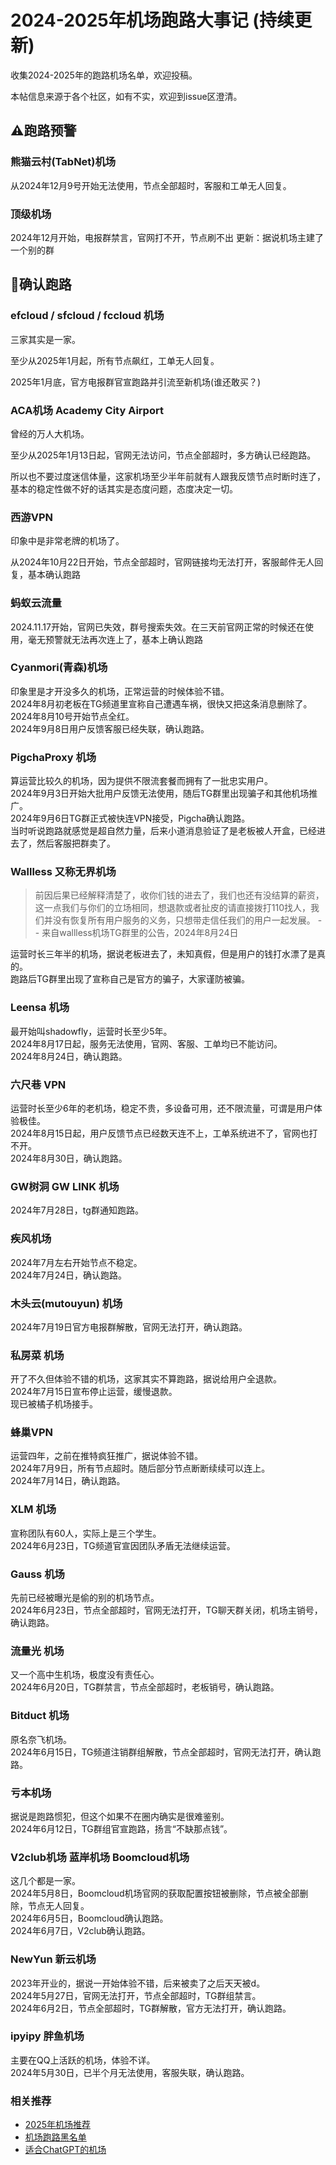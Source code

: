 # 2024-2025年机场跑路大事记 (持续更新)
收集2024-2025年的跑路机场名单，欢迎投稿。

本帖信息来源于各个社区，如有不实，欢迎到issue区澄清。

## ⚠️跑路预警
### 熊猫云村(TabNet)机场
从2024年12月9号开始无法使用，节点全部超时，客服和工单无人回复。

### 顶级机场
2024年12月开始，电报群禁言，官网打不开，节点刷不出
更新：据说机场主建了一个别的群

## 🚨确认跑路
### efcloud / sfcloud / fccloud 机场
三家其实是一家。

至少从2025年1月起，所有节点飙红，工单无人回复。

2025年1月底，官方电报群官宣跑路并引流至新机场(谁还敢买？)

### ACA机场 Academy City Airport

曾经的万人大机场。

至少从2025年1月13日起，官网无法访问，节点全部超时，多方确认已经跑路。

所以也不要过度迷信体量，这家机场至少半年前就有人跟我反馈节点时断时连了，基本的稳定性做不好的话其实是态度问题，态度决定一切。

### 西游VPN

印象中是非常老牌的机场了。

从2024年10月22日开始，节点全部超时，官网链接均无法打开，客服邮件无人回复，基本确认跑路

### 蚂蚁云流量
2024.11.17开始，官网已失效，群号搜索失效。在三天前官网正常的时候还在使用，毫无预警就无法再次连上了，基本上确认跑路

### Cyanmori(青森)机场
印象里是才开没多久的机场，正常运营的时候体验不错。<br>
2024年8月初老板在TG频道里宣称自己遭遇车祸，很快又把这条消息删除了。<br>
2024年8月10号开始节点全红。<br>
2024年9月8日用户反馈客服已经失联，确认跑路。<br>

### PigchaProxy 机场
算运营比较久的机场，因为提供不限流套餐而拥有了一批忠实用户。<br>
2024年9月3日开始大批用户反馈无法使用，随后TG群里出现骗子和其他机场推广。<br>
2024年9月6日TG群正式被快连VPN接受，Pigcha确认跑路。<br>
当时听说跑路就感觉是超自然力量，后来小道消息验证了是老板被人开盒，已经进去了，然后客服把群卖了。<br>

### Wallless 又称无界机场
> 前因后果已经解释清楚了，收你们钱的进去了，我们也还有没结算的薪资，这一点我们与你们的立场相同，想退款或者扯皮的请直接拨打110找人，我们并没有恢复所有用户服务的义务，只想带走信任我们的用户一起发展。  -- 来自wallless机场TG群里的公告，2024年8月24日

运营时长三年半的机场，据说老板进去了，未知真假，但是用户的钱打水漂了是真的。<br>
跑路后TG群里出现了宣称自己是官方的骗子，大家谨防被骗。<br>

### Leensa 机场
最开始叫shadowfly，运营时长至少5年。<br>
2024年8月17日起，服务无法使用，官网、客服、工单均已不能访问。<br>
2024年8月24日，确认跑路。<br>

### 六尺巷 VPN
运营时长至少6年的老机场，稳定不贵，多设备可用，还不限流量，可谓是用户体验极佳。<br>
2024年8月15日起，用户反馈节点已经数天连不上，工单系统进不了，官网也打不开。<br>
2024年8月30日，确认跑路。<br>

### GW树洞 GW LINK 机场
2024年7月28日，tg群通知跑路。

### 疾风机场
2024年7月左右开始节点不稳定。<br>
2024年7月24日，确认跑路。

### 木头云(mutouyun) 机场
2024年7月19日官方电报群解散，官网无法打开，确认跑路。<br>

### 私房菜 机场
开了不久但体验不错的机场，这家其实不算跑路，据说给用户全退款。<br>
2024年7月15日宣布停止运营，缓慢退款。<br>
现已被橘子机场接手。

### 蜂巢VPN
运营四年，之前在推特疯狂推广，据说体验不错。<br>
2024年7月9日，所有节点超时。随后部分节点断断续续可以连上。<br>
2024年7月14日，确认跑路。

### XLM 机场
宣称团队有60人，实际上是三个学生。<br>
2024年6月23日，TG频道官宣因团队矛盾无法继续运营。


### Gauss 机场
先前已经被曝光是偷的别的机场节点。<br>
2024年6月23日，节点全部超时，官网无法打开，TG聊天群关闭，机场主销号，确认跑路。

### 流量光 机场
又一个高中生机场，极度没有责任心。<br>
2024年6月20日，TG群禁言，节点全部超时，老板销号，确认跑路。

### Bitduct 机场
原名奈飞机场。<br>
2024年6月15日，TG频道注销群组解散，节点全部超时，官网无法打开，确认跑路。

### 亏本机场
据说是跑路惯犯，但这个如果不在圈内确实是很难鉴别。<br>
2024年6月12日，TG群组官宣跑路，扬言“不缺那点钱”。

### V2club机场 蓝岸机场 Boomcloud机场
这几个都是一家。<br>
2024年5月8日，Boomcloud机场官网的获取配置按钮被删除，节点被全部删除，节点无人回复。<br>
2024年6月5日，Boomcloud确认跑路。<br>
2024年6月7日，V2club确认跑路。

### NewYun 新云机场
2023年开业的，据说一开始体验不错，后来被卖了之后天天被d。<br>
2024年5月27日，官网无法打开，节点全部超时，TG群组禁言。<br>
2024年6月2日，节点全部超时，TG群解散，官方无法打开，确认跑路。

### ipyipy 胖鱼机场
主要在QQ上活跃的机场，体验不详。<br>
2024年5月30日，已半个月无法使用，客服失联，确认跑路。

### 相关推荐
* [2025年机场推荐](https://swhmy.com/)
* [机场跑路黑名单](https://swhmy.com/blog/paolu)
* [适合ChatGPT的机场](https://github.com/swhmy/chatgpt-jichang)


